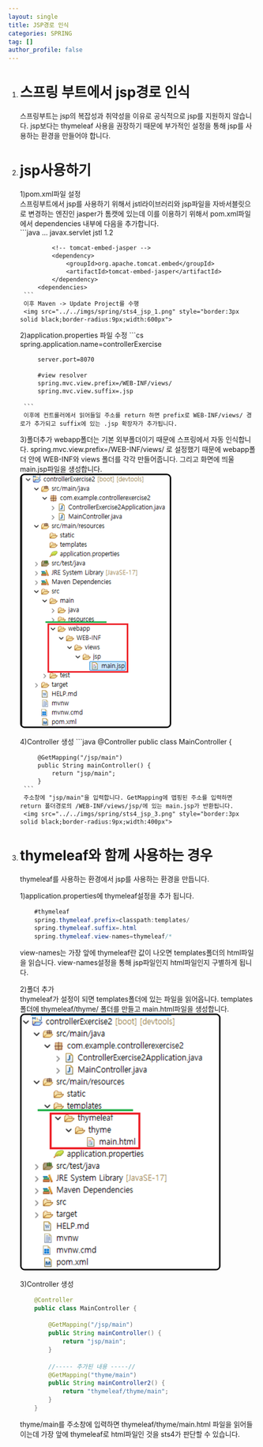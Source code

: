 ```yaml
---
layout: single
title: JSP경로 인식
categories: SPRING
tag: []
author_profile: false
---
```


1. # 스프링 부트에서 jsp경로 인식
    스프링부트는 jsp의 복잡성과 취약성을 이유로 공식적으로 jsp를 지원하지 않습니다. jsp보다는 thymeleaf 사용을 권장하기 때문에 부가적인 설정을 통해 jsp를 사용하는 환경을 만들어야 합니다.   

1. # jsp사용하기   

    1)pom.xml파일 설정   
        스프링부트에서 jsp를 사용하기 위해서 jstl라이브러리와 jsp파일을 자바서블릿으로 변경하는 엔진인 jasper가 톰캣에 있는데 이를 이용하기 위해서 pom.xml파일에서 dependencies 내부에 다음을 추가합니다.   
        ```java
            <dependencies>
            ...
                <!-- jstl -->
                <depnedncy>
                    <groupId>javax.servlet</groupId>
                    <artifactId>jstl</artifactId>
                    <version>1.2</version>
                </depnedncy>
                            
                <!-- tomcat-embed-jasper -->
                <dependency>	
                    <groupId>org.apache.tomcat.embed</groupId>	
                    <artifactId>tomcat-embed-jasper</artifactId>
                </dependency>
            <dependencies>
        ```   
        이후 Maven -> Update Project를 수행   
        <img src="../../imgs/spring/sts4_jsp_1.png" style="border:3px solid black;border-radius:9px;width:600px">   

    2)application.properties 파일 수정
        ```cs
            spring.application.name=controllerExercise

            server.port=8070

            #view resolver
            spring.mvc.view.prefix=/WEB-INF/views/
            spring.mvc.view.suffix=.jsp
            
        ```   
        이후에 컨트롤러에서 읽어들일 주소를 return 하면 prefix로 WEB-INF/views/ 경로가 추가되고 suffix에 있는 .jsp 확장자가 추가됩니다.   

    3)폴더추가
        webapp폴더는 기본 외부폴더이기 때문에 스프링에서 자동 인식합니다. spring.mvc.view.prefix=/WEB-INF/views/ 로 설정했기 때문에 webapp폴더 안에 WEB-INF와 views 폴더를 각각 만들어줍니다. 그리고 화면에 띄울 main.jsp파일을 생성합니다.   
        <img src="../../imgs/spring/sts4_jsp_2.png" style="border:3px solid black;border-radius:9px;width:300px">   

    4)Controller 생성
        ```java
            @Controller
            public class MainController {

            @GetMapping("/jsp/main")
            public String mainController() {
                return "jsp/main";
            }
        ```   
        주소창에 "jsp/main"을 입력합니다. GetMapping에 맵핑된 주소를 입력하면 return 폴더경로의 /WEB-INF/views/jsp/에 있는 main.jsp가 반환됩니다.   
        <img src="../../imgs/spring/sts4_jsp_3.png" style="border:3px solid black;border-radius:9px;width:400px">   
        
1. # thymeleaf와 함께 사용하는 경우
    thymeleaf를 사용하는 환경에서 jsp를 사용하는 환경을 만듭니다.   

    1)application.properties에 thymeleaf설정을 추가 됩니다.
    ```cs
        #thymeleaf
        spring.thymeleaf.prefix=classpath:templates/
        spring.thymeleaf.suffix=.html
        spring.thymeleaf.view-names=thymeleaf/*
    ```   
    view-names는 가장 앞에 thymeleaf란 값이 나오면 templates폴더의 html파일을 읽습니다. view-names설정을 통해 jsp파일인지 html파일인지 구별하게 됩니다.      

    2)폴더 추가   
    thymeleaf가 설정이 되면 templates폴더에 있는 파일을 읽어옵니다. templates폴더에 thymeleaf/thyme/ 폴더를 만들고 main.html파일을 생성합니다.   
    <img src="../../imgs/spring/sts4_jsp_4.png" style="border:3px solid black;border-radius:9px;width:400px">   

    3)Controller 생성   
    ```java
        @Controller
        public class MainController {

            @GetMapping("/jsp/main")
            public String mainController() {
                return "jsp/main";
            }
            
            //----- 추가된 내용 -----//
            @GetMapping("thyme/main")   
            public String mainController2() {
                return "thymeleaf/thyme/main";
            }
        }
    ```   
    thyme/main를 주소창에 입력하면 thymeleaf/thyme/main.html 파일을 읽어들이는데 가장 앞에 thymeleaf로 html파일인 것을 sts4가 판단할 수 있습니다.   





    


